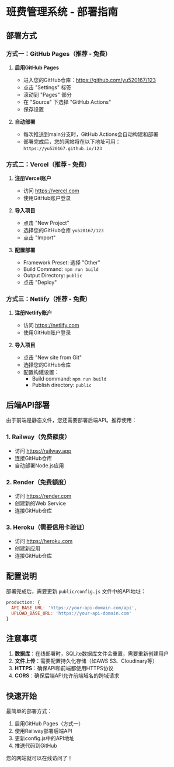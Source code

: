 # 班费管理系统 - 部署指南

## 部署方式

### 方式一：GitHub Pages（推荐 - 免费）

1. **启用GitHub Pages**
   - 进入您的GitHub仓库：https://github.com/yu520167/123
   - 点击 "Settings" 标签
   - 滚动到 "Pages" 部分
   - 在 "Source" 下选择 "GitHub Actions"
   - 保存设置

2. **自动部署**
   - 每次推送到main分支时，GitHub Actions会自动构建和部署
   - 部署完成后，您的网站将在以下地址可用：
     `https://yu520167.github.io/123`

### 方式二：Vercel（推荐 - 免费）

1. **注册Vercel账户**
   - 访问 https://vercel.com
   - 使用GitHub账户登录

2. **导入项目**
   - 点击 "New Project"
   - 选择您的GitHub仓库 `yu520167/123`
   - 点击 "Import"

3. **配置部署**
   - Framework Preset: 选择 "Other"
   - Build Command: `npm run build`
   - Output Directory: `public`
   - 点击 "Deploy"

### 方式三：Netlify（推荐 - 免费）

1. **注册Netlify账户**
   - 访问 https://netlify.com
   - 使用GitHub账户登录

2. **导入项目**
   - 点击 "New site from Git"
   - 选择您的GitHub仓库
   - 配置构建设置：
     - Build command: `npm run build`
     - Publish directory: `public`

## 后端API部署

由于前端是静态文件，您还需要部署后端API。推荐使用：

### 1. Railway（免费额度）
- 访问 https://railway.app
- 连接GitHub仓库
- 自动部署Node.js应用

### 2. Render（免费额度）
- 访问 https://render.com
- 创建新的Web Service
- 连接GitHub仓库

### 3. Heroku（需要信用卡验证）
- 访问 https://heroku.com
- 创建新应用
- 连接GitHub仓库

## 配置说明

部署完成后，需要更新 `public/config.js` 文件中的API地址：

```javascript
production: {
  API_BASE_URL: 'https://your-api-domain.com/api',
  UPLOAD_BASE_URL: 'https://your-api-domain.com'
}
```

## 注意事项

1. **数据库**：在线部署时，SQLite数据库文件会重置，需要重新创建用户
2. **文件上传**：需要配置持久化存储（如AWS S3、Cloudinary等）
3. **HTTPS**：确保API和前端都使用HTTPS协议
4. **CORS**：确保后端API允许前端域名的跨域请求

## 快速开始

最简单的部署方式：

1. 启用GitHub Pages（方式一）
2. 使用Railway部署后端API
3. 更新config.js中的API地址
4. 推送代码到GitHub

您的网站就可以在线访问了！
